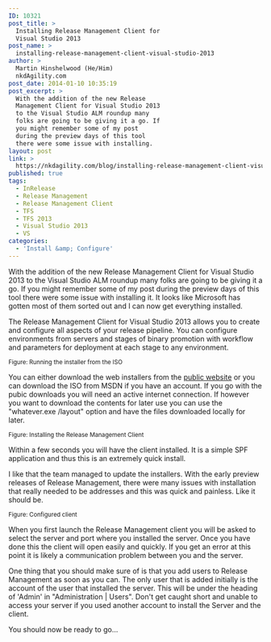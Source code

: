 ```yaml
---
ID: 10321
post_title: >
  Installing Release Management Client for
  Visual Studio 2013
post_name: >
  installing-release-management-client-visual-studio-2013
author: >
  Martin Hinshelwood (He/Him)
  nkdAgility.com
post_date: 2014-01-10 10:35:19
post_excerpt: >
  With the addition of the new Release
  Management Client for Visual Studio 2013
  to the Visual Studio ALM roundup many
  folks are going to be giving it a go. If
  you might remember some of my post
  during the preview days of this tool
  there were some issue with installing.
layout: post
link: >
  https://nkdagility.com/blog/installing-release-management-client-visual-studio-2013/
published: true
tags:
  - InRelease
  - Release Management
  - Release Management Client
  - TFS
  - TFS 2013
  - Visual Studio 2013
  - VS
categories:
  - 'Install &amp; Configure'
---
```

<p class="lead">With the addition of the new Release Management Client for Visual Studio 2013 to the Visual Studio ALM roundup many folks are going to be giving it a go. If you might remember some of my post during the preview days of this tool there were some issue with installing it. It looks like Microsoft has gotten most of them sorted out and I can now get everything installed.</p>
<p>The Release Management Client for Visual Studio 2013 allows you to create and configure all aspects of your release pipeline. You can configure environments from servers and stages of binary promotion with workflow and parameters for deployment at each stage to any environment.</p>
<p><img alt="" src="http://nakedalmweb.wpengine.com/wp-content/uploads/2014/01/011014_1034_READYInstal1.png" /><br /><small>Figure: Running the installer from the ISO</small></p>
<p>You can either download the web installers from the <a href="http://www.visualstudio.com/en-us/downloads">public website</a> or you can download the ISO from MSDN if you have an account. If you go with the pubic downloads you will need an active internet connection. If however you want to download the contents for later use you can use the "whatever.exe /layout" option and have the files downloaded locally for later.</p>
<p><img alt="" src="http://nakedalmweb.wpengine.com/wp-content/uploads/2014/01/011014_1034_READYInstal2.png" /><br /><small>Figure: Installing the Release Management Client</small></p>
<p>Within a few seconds you will have the client installed. It is a simple SPF application and thus this is an extremely quick install.</p>
<p>I like that the team managed to update the installers. With the early preview releases of Release Management, there were many issues with installation that really needed to be addresses and this was quick and painless. Like it should be.</p>
<p><img alt="" src="http://nakedalmweb.wpengine.com/wp-content/uploads/2014/01/011014_1034_READYInstal3.png" /><br /><small>Figure: Configured client</small></p>
<p>When you first launch the Release Management client you will be asked to select the server and port where you installed the server. Once you have done this the client will open easily and quickly. If you get an error at this point it is likely a communication problem between you and the server.</p>
<p>One thing that you should make sure of is that you add users to Release Management as soon as you can. The only user that is added initially is the account of the user that installed the server. This will be under the heading of 'Admin' in "Administration | Users". Don't get caught short and unable to access your server if you used another account to install the Server and the client.</p>
<p>You should now be ready to go...</p>